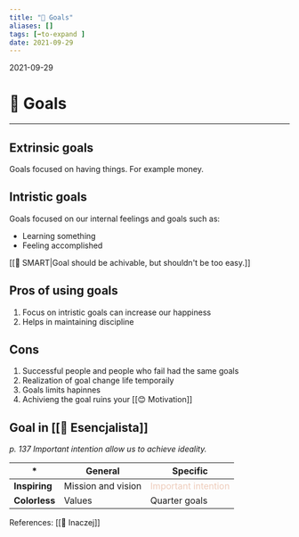 ```yaml
---
title: "🎯 Goals"
aliases: []
tags: [➡️to-expand ]
date: 2021-09-29
---
```

2021-09-29
# 🎯 Goals
___
## Extrinsic goals
Goals focused on having things. For example money.

## Intristic goals
Goals focused on our internal feelings and goals such as:
* Learning something
* Feeling accomplished

[[🎯 SMART|Goal should be achivable, but shouldn't be too easy.]]
## Pros of using goals 
1. Focus on intristic goals can increase our happiness
2. Helps in maintaining discipline
## Cons
1. Successful people and people who fail had the same goals
2. Realization of goal change life temporaily
3. Goals limits hapinnes
4. Achivieng the goal ruins your [[😊 Motivation]]

## Goal in [[📑 Esencjalista]]
*p. 137 Important intention allow us to achieve ideality.*

|*| General| Specific |
|---|---|---|
|**Inspiring**|Mission and vision|<span style="color:#ECB;">Important intention</span>|
|**Colorless**|Values|Quarter goals |


References: [[🦄 Inaczej]]
